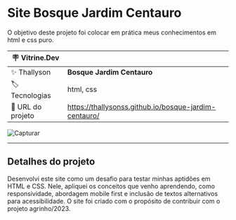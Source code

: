 # Site Bosque Jardim Centauro

O objetivo deste projeto foi colocar em prática meus conhecimentos em html e css puro.

| :placard: Vitrine.Dev |     |
| -------------  | --- |
| :sparkles: Thallyson        | **Bosque Jardim Centauro**
| :label: Tecnologias | html, css
| :rocket: URL do projeto        | https://thallysonss.github.io/bosque-jardim-centauro/


![Capturar](https://github.com/ThallysonSS/bosque-jardim-centauro/assets/127949499/2a574416-d584-4946-abfd-565b8d3abe4e)


---

## Detalhes do projeto

Desenvolvi este site como um desafio para testar minhas aptidões em HTML e CSS. Nele, apliquei os conceitos que venho aprendendo, como responsividade, abordagem mobile first e inclusão de textos alternativos para acessibilidade. O site foi criado com o propósito de contribuir com o projeto agrinho/2023.
